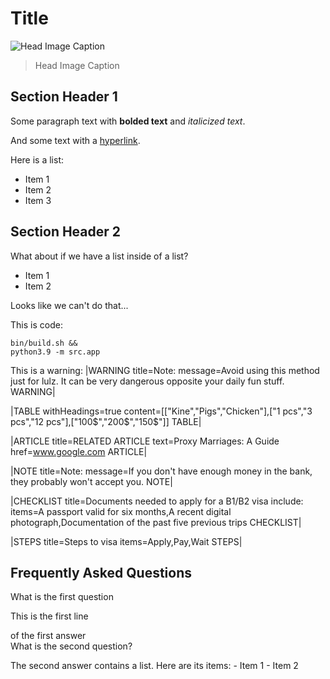 # Title

![Head Image Caption](http://localhost:5252/api/uploads/image-485b37ea-1270-44c4-b992-0005744c7517.png)

> Head Image Caption

## Section Header 1

Some paragraph text with **bolded text** and _italicized text_.

And some text with a [hyperlink](https://your-link-here.com).

Here is a list:

- Item 1
- Item 2
- Item 3

## Section Header 2

What about if we have a list inside of a list?

- Item 1
- Item 2

Looks like we can't do that...

This is code:

```
bin/build.sh &&
python3.9 -m src.app
```

This is a warning:
|WARNING title=Note: message=Avoid using this method just for lulz. It can be very dangerous opposite your daily fun stuff. WARNING|

|TABLE withHeadings=true content=[["Kine","Pigs","Chicken"],["1 pcs","3 pcs","12 pcs"],["100$","200$","150$"]] TABLE|

|ARTICLE title=RELATED ARTICLE text=Proxy Marriages: A Guide href=www.google.com ARTICLE|

|NOTE title=Note: message=If you don't have enough money in the bank, they probably won't accept you. NOTE|

|CHECKLIST title=Documents needed to apply for a B1/B2 visa include: items=A passport valid for six months,A recent digital photograph,Documentation of the past five previous trips CHECKLIST|

|STEPS title=Steps to visa items=Apply,Pay,Wait STEPS|

## Frequently Asked Questions

<question>What is the first question</question>

<answer>
This is the first line

of the first answer
</answer>  
<question>
What is the second question?
</question>

<answer>
The second answer contains a list. Here are its items:
- Item 1
- Item 2
</answer>
